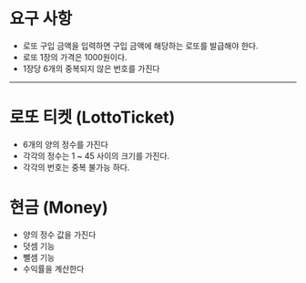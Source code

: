 # 요구 사항
* 로또 구입 금액을 입력하면 구입 금액에 해당하는 로또를 발급해야 한다.
* 로또 1장의 가격은 1000원이다.
* 1장당 6개의 중복되지 않은 번호를 가진다

---

# 로또 티켓 (LottoTicket)
* 6개의 양의 정수를 가진다
* 각각의 정수는 1 ~ 45 사이의 크기를 가진다.
* 각각의 번호는 중복 불가능 하다.

# 현금 (Money)
* 양의 정수 값을 가진다
* 덧셈 기능
* 뺄셈 기능
* 수익률을 계산한다
